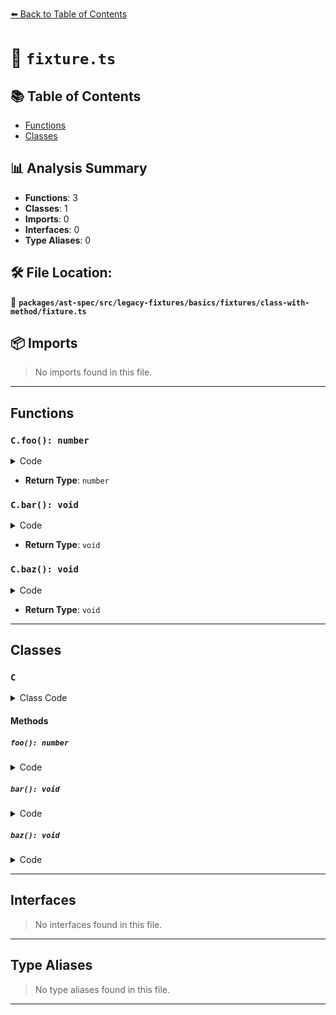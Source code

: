 [⬅️ Back to Table of Contents](../../../../../../../index.md)

# 📄 `fixture.ts`

## 📚 Table of Contents

- [Functions](#functions)
- [Classes](#classes)

## 📊 Analysis Summary

- **Functions**: 3
- **Classes**: 1
- **Imports**: 0
- **Interfaces**: 0
- **Type Aliases**: 0

## 🛠️ File Location:
📂 **`packages/ast-spec/src/legacy-fixtures/basics/fixtures/class-with-method/fixture.ts`**

## 📦 Imports

> No imports found in this file.


---

## Functions

### `C.foo(): number`

<details><summary>Code</summary>

```ts
foo(): number {}
```
</details>

- **Return Type**: `number`
### `C.bar(): void`

<details><summary>Code</summary>

```ts
bar<T>() {}
```
</details>

- **Return Type**: `void`
### `C.baz(): void`

<details><summary>Code</summary>

```ts
baz() {}
```
</details>

- **Return Type**: `void`

---

## Classes

### `C`

<details><summary>Class Code</summary>

```ts
class C {
  foo(): number {}
  bar<T>() {}
  baz() {}
}
```
</details>

#### Methods

##### `foo(): number`

<details><summary>Code</summary>

```ts
foo(): number {}
```
</details>

##### `bar(): void`

<details><summary>Code</summary>

```ts
bar<T>() {}
```
</details>

##### `baz(): void`

<details><summary>Code</summary>

```ts
baz() {}
```
</details>


---

## Interfaces

> No interfaces found in this file.


---

## Type Aliases

> No type aliases found in this file.


---